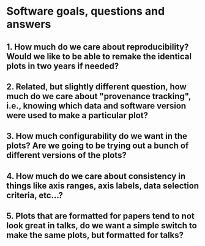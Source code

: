 # Software goals, questions and answers


## 1. How much do we care about reproducibility?  Would we like to be able to remake the identical plots in two years if needed?


## 2. Related, but slightly different question, how much do we care about "provenance tracking", i.e., knowing which data and software version were used to make a particular plot?


## 3. How much configurability do we want in the plots?  Are we going to be trying out a bunch of different versions of the plots?


## 4. How much do we care about consistency in things like axis ranges, axis labels, data selection criteria, etc...?


## 5. Plots that are formatted for papers tend to not look great in talks, do we want a simple switch to make the same plots, but formatted for talks?

